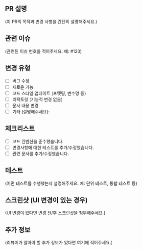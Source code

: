 ## PR 설명
(이 PR의 목적과 변경 사항을 간단히 설명해주세요.)

## 관련 이슈
(관련된 이슈 번호를 적어주세요. 예: #123)

## 변경 유형
- [ ] 버그 수정
- [ ] 새로운 기능
- [ ] 코드 스타일 업데이트 (포맷팅, 변수명 등)
- [ ] 리팩토링 (기능적 변경 없음)
- [ ] 문서 내용 변경
- [ ] 기타 (설명해주세요):

## 체크리스트
- [ ] 코드 컨벤션을 준수했습니다.
- [ ] 변경사항에 대한 테스트를 추가/수정했습니다.
- [ ] 관련 문서를 추가/수정했습니다.

## 테스트
(어떤 테스트를 수행했는지 설명해주세요. 예: 단위 테스트, 통합 테스트 등)

## 스크린샷 (UI 변경이 있는 경우)
(UI 변경이 있다면 변경 전/후 스크린샷을 첨부해주세요.)

## 추가 정보
(리뷰어가 알아야 할 추가 정보가 있다면 여기에 적어주세요.)